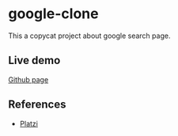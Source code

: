 # google-clone

This a copycat project about google search page.

## Live demo

[Github page](https://github.com/meguiluzortiz/google-clone)

## References

- [Platzi](https://platzi.com/clases/html-practico/)
